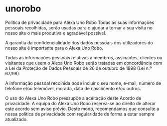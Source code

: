 # unorobo

Política de privacidade para Alexa Uno Robo
Todas as suas informações pessoais recolhidas, serão usadas para o ajudar a tornar a sua visita no nosso site o mais produtiva e agradável possível.

A garantia da confidencialidade dos dados pessoais dos utilizadores do nosso site é importante para o Alexa Uno Robo.

Todas as informações pessoais relativas a membros, assinantes, clientes ou visitantes que usem o Alexa Uno Robo serão tratadas em concordância com a Lei da Proteção de Dados Pessoais de 26 de outubro de 1998 (Lei n.º 67/98).

A informação pessoal recolhida pode incluir o seu nome, e-mail, número de telefone e/ou telemóvel, morada, data de nascimento e/ou outros.

O uso do Alexa Uno Robo pressupõe a aceitação deste Acordo de privacidade. A equipa do Alexa Uno Robo reserva-se ao direito de alterar este acordo sem aviso prévio. Deste modo, recomendamos que consulte a nossa política de privacidade com regularidade de forma a estar sempre atualizado.
